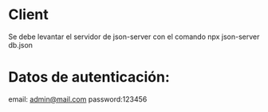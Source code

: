 # Client

Se debe levantar el servidor de json-server con el comando npx json-server db.json

# Datos de autenticación:
email: admin@mail.com
password:123456
